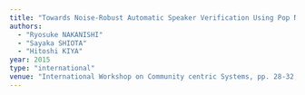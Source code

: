 ```yaml
---
title: "Towards Noise-Robust Automatic Speaker Verification Using Pop Noise"
authors:
  - "Ryosuke NAKANISHI"
  - "Sayaka SHIOTA"
  - "Hitoshi KIYA"
year: 2015
type: "international"
venue: "International Workshop on Community centric Systems, pp. 28-32, Tokyo, Japan, 2015-12-01."
---
```

